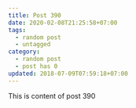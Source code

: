 ```yaml
---
title: Post 390
date: 2020-02-08T21:25:58+07:00
tags:
  - random post
  - untagged
category:
  - random post
  - post has 0
updated: 2018-07-09T07:59:18+07:00
---
```

This is content of post 390